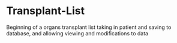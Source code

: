 # Transplant-List
Beginning of a organs transplant list taking in patient and saving to database, and allowing viewing and modifications to data
